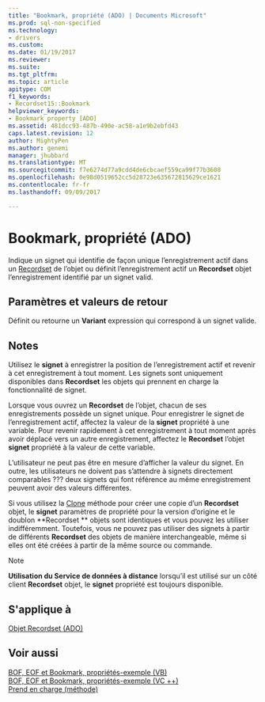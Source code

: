 ```yaml
---
title: "Bookmark, propriété (ADO) | Documents Microsoft"
ms.prod: sql-non-specified
ms.technology:
- drivers
ms.custom: 
ms.date: 01/19/2017
ms.reviewer: 
ms.suite: 
ms.tgt_pltfrm: 
ms.topic: article
apitype: COM
f1_keywords:
- Recordset15::Bookmark
helpviewer_keywords:
- Bookmark property [ADO]
ms.assetid: 481dcc93-487b-490e-ac58-a1e9b2ebfd43
caps.latest.revision: 12
author: MightyPen
ms.author: genemi
manager: jhubbard
ms.translationtype: MT
ms.sourcegitcommit: f7e6274d77a9cdd4de6cbcaef559ca99f77b3608
ms.openlocfilehash: 0e98d0519652cc5d28723e635672815629ce1621
ms.contentlocale: fr-fr
ms.lasthandoff: 09/09/2017

---
```

# <a name="bookmark-property-ado"></a>Bookmark, propriété (ADO)
Indique un signet qui identifie de façon unique l’enregistrement actif dans un [Recordset](../../../ado/reference/ado-api/recordset-object-ado.md) de l’objet ou définit l’enregistrement actif un **Recordset** objet l’enregistrement identifié par un signet valid.  
  
## <a name="settings-and-return-values"></a>Paramètres et valeurs de retour  
 Définit ou retourne un **Variant** expression qui correspond à un signet valide.  
  
## <a name="remarks"></a>Notes  
 Utilisez le **signet** à enregistrer la position de l’enregistrement actif et revenir à cet enregistrement à tout moment. Les signets sont uniquement disponibles dans **Recordset** les objets qui prennent en charge la fonctionnalité de signet.  
  
 Lorsque vous ouvrez un **Recordset** de l’objet, chacun de ses enregistrements possède un signet unique. Pour enregistrer le signet de l’enregistrement actif, affectez la valeur de la **signet** propriété à une variable. Pour revenir rapidement à cet enregistrement à tout moment après avoir déplacé vers un autre enregistrement, affectez le **Recordset** l’objet **signet** propriété à la valeur de cette variable.  
  
 L’utilisateur ne peut pas être en mesure d’afficher la valeur du signet. En outre, les utilisateurs ne doivent pas s’attendre à signets directement comparables ??? deux signets qui font référence au même enregistrement peuvent avoir des valeurs différentes.  
  
 Si vous utilisez la [Clone](../../../ado/reference/ado-api/clone-method-ado.md) méthode pour créer une copie d’un **Recordset** objet, le **signet** paramètres de propriété pour la version d’origine et le doublon **Recordset ** objets sont identiques et vous pouvez les utiliser indifféremment. Toutefois, vous ne pouvez pas utiliser des signets à partir de différents **Recordset** des objets de manière interchangeable, même si elles ont été créées à partir de la même source ou commande.  
  
> [!NOTE]
>  **Utilisation du Service de données à distance** lorsqu’il est utilisé sur un côté client **Recordset** objet, le **signet** propriété est toujours disponible.  
  
## <a name="applies-to"></a>S'applique à  
 [Objet Recordset (ADO)](../../../ado/reference/ado-api/recordset-object-ado.md)  
  
## <a name="see-also"></a>Voir aussi  
 [BOF, EOF et Bookmark, propriétés-exemple (VB)](../../../ado/reference/ado-api/bof-eof-and-bookmark-properties-example-vb.md)   
 [BOF, EOF et Bookmark, propriétés-exemple (VC ++)](../../../ado/reference/ado-api/bof-eof-and-bookmark-properties-example-vc.md)   
 [Prend en charge (méthode)](../../../ado/reference/ado-api/supports-method.md)

